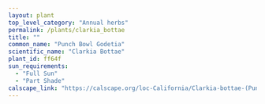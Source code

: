```yaml
---
layout: plant                                                              
top_level_category: "Annual herbs"
permalink: /plants/clarkia_bottae
title: ""
common_name: "Punch Bowl Godetia"
scientific_name: "Clarkia Bottae"
plant_id: ff64f 
sun_requirements:
  - "Full Sun"
  - "Part Shade"
calscape_link: "https://calscape.org/loc-California/Clarkia-bottae-(Punch-Bowl-Godetia)"
---
```



